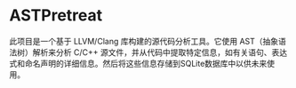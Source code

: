 # ASTPretreat

此项目是一个基于 LLVM/Clang 库构建的源代码分析工具。它使用 AST（抽象语法树）解析来分析 C/C++ 源文件，并从代码中提取特定信息，如有关语句、表达式和命名声明的详细信息。然后将这些信息存储到SQLite数据库中以供未来使用。

